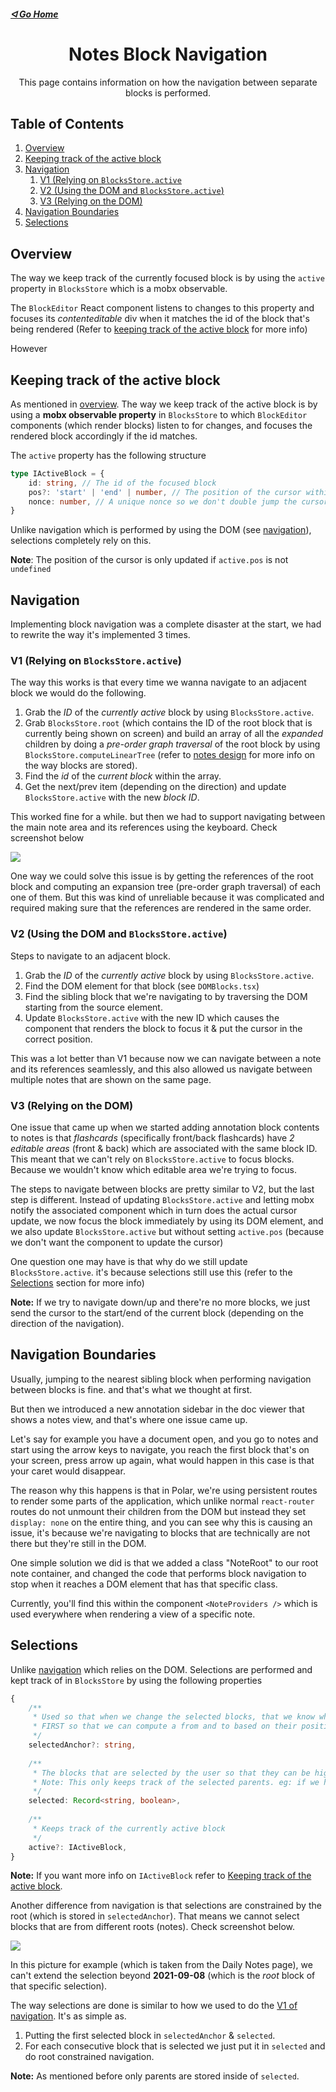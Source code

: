 ##### [ᐊ Go Home](./NOTES.md#table-of-contents)

<div align="center">

# Notes Block Navigation

This page contains information on how the navigation between separate blocks is performed.
</div>


## Table of Contents
1. [Overview](#overview)
2. [Keeping track of the active block](#keeping-track-of-the-active-block)
3. [Navigation](#navigation)
    1. [V1 (Relying on `BlocksStore.active`](#v1-relying-on-blocksstoreactive)
    2. [V2 (Using the DOM and `BlocksStore.active`)](#v2-using-the-dom-and-blocksstoreactive)
    3. [V3 (Relying on the DOM)](#v3-relying-on-the-dom)
4. [Navigation Boundaries](#navigation-boundaries)
5. [Selections](#selections)


## Overview

The way we keep track of the currently focused block is by using the `active` property in `BlocksStore` which is a mobx observable.

The `BlockEditor` React component listens to changes to this property and focuses its *contenteditable* div when it matches the id of the block that's being rendered (Refer to [keeping track of the active block](#keeping-track-of-the-active-block) for more info)

However 

## Keeping track of the active block

As mentioned in [overview](#overview). The way we keep track of the active block is by using a **mobx observable property** in `BlocksStore` to which `BlockEditor` components (which render blocks) listen to for changes, and focuses the rendered block accordingly if the id matches.

The `active` property has the following structure

```ts
type IActiveBlock = {
    id: string, // The id of the focused block
    pos?: 'start' | 'end' | number, // The position of the cursor within the block
    nonce: number, // A unique nonce so we don't double jump the cursor
}
```

Unlike navigation which is performed by using the DOM (see [navigation](#navigation)), selections completely rely on this.

**Note**: The position of the cursor is only updated if `active.pos` is not `undefined`


## Navigation
Implementing block navigation was a complete disaster at the start, we had to rewrite the way it's implemented 3 times.

### V1 (Relying on `BlocksStore.active`)
The way this works is that every time we wanna navigate to an adjacent block we would do the following.

1. Grab the *ID* of the *currently active* block by using `BlocksStore.active`.
2. Grab `BlocksStore.root` (which contains the ID of the root block that is currently being shown on screen) and build an array of all the *expanded* children by doing a *pre-order graph traversal* of the root block by using `BlocksStore.computeLinearTree` (refer to [notes design](./NOTES_DESIGN.md) for more info on the way blocks are stored).
3. Find the *id* of the *current block* within the array.
4. Get the next/prev item (depending on the direction) and update `BlocksStore.active` with the new *block ID*.

This worked fine for a while. but then we had to support navigating between the main note area and its references using the keyboard. Check screenshot below


![](./assets/simple-note-with-references.png)

One way we could solve this issue is by getting the references of the root block and computing an expansion tree (pre-order graph traversal) of each one of them.
But this was kind of unreliable because it was complicated and required making sure that the references are rendered in the same order.


### V2 (Using the DOM and `BlocksStore.active`)
Steps to navigate to an adjacent block.
1. Grab the *ID* of the *currently active* block by using `BlocksStore.active`.
2. Find the DOM element for that block (see `DOMBlocks.tsx`)
3. Find the sibling block that we're navigating to by traversing the DOM starting from the source element.
4. Update `BlocksStore.active` with the new ID which causes the component that renders the block to focus it & put the cursor in the correct position.

This was a lot better than V1 because now we can navigate between a note and its references seamlessly, and this also allowed us navigate between multiple notes that are shown on the same page.

### V3 (Relying on the DOM)
One issue that came up when we started adding annotation block contents to notes is that *flashcards* (specifically front/back flashcards) have *2 editable areas* (front & back) which are associated with the same block ID.
This meant that we can't rely on `BlocksStore.active` to focus blocks. Because we wouldn't know which editable area we're trying to focus.

The steps to navigate between blocks are pretty similar to V2, but the last step is different.
Instead of updating `BlocksStore.active` and letting mobx notify the associated component which in turn does the actual cursor update, we now focus the block immediately by using its DOM element, and we also update `BlocksStore.active` but without setting `active.pos` (because we don't want the component to update the cursor)

One question one may have is that why do we still update `BlocksStore.active`. it's because selections still use this (refer to the [Selections](#selections) section for more info)

**Note:** If we try to navigate down/up and there're no more blocks, we just send the cursor to the start/end of the current block (depending on the direction of the navigation).


## Navigation Boundaries

Usually, jumping to the nearest sibling block when performing navigation between blocks is fine. and that's what we thought at first.

But then we introduced a new annotation sidebar in the doc viewer that shows a notes view, and that's where one issue came up.

Let's say for example you have a document open, and you go to notes and start using the arrow keys to navigate, you reach the first block that's on your screen, press arrow up again, what would happen in this case is that
your caret would disappear.

The reason why this happens is that in Polar, we're using persistent routes to render some parts of the application, which unlike normal `react-router` routes do not unmount their children from the DOM but instead
they set `display: none` on the entire thing, and you can see why this is causing an issue, it's because we're navigating to blocks that are technically are not there but they're still in the DOM.

One simple solution we did is that we added a class "NoteRoot" to our root note container, and changed the code that performs block navigation to stop when it reaches a DOM element that has that specific class.

Currently, you'll find this within the component `<NoteProviders />` which is used everywhere when rendering a view of a specific note.

## Selections

Unlike [navigation](#navigation) which relies on the DOM. Selections are performed and kept track of in `BlocksStore` by using the following properties

```ts
{
    /**
     * Used so that when we change the selected blocks, that we know which is the
     * FIRST so that we can compute a from and to based on their position.
     */
    selectedAnchor?: string,
    
    /**
     * The blocks that are selected by the user so that they can be highlighted in the UI.
     * Note: This only keeps track of the selected parents. eg: if we have a parent that is selected and it has 3 children. this property would only contain the parent.
     */
    selected: Record<string, boolean>,
    
    /**
     * Keeps track of the currently active block
     */
    active?: IActiveBlock,
}
```

**Note:** If you want more info on `IActiveBlock` refer to [Keeping track of the active block](#keeping-track-of-the-active-block).

Another difference from navigation is that selections are constrained by the root (which is stored in `selectedAnchor`).
That means we cannot select blocks that are from different roots (notes). Check screenshot below.

![](./assets/simple-notes-selection.png)

In this picture for example (which is taken from the Daily Notes page), we can't extend the selection beyond **2021-09-08** (which is the *root* block of that specific selection).

The way selections are done is similar to how we used to do the [V1 of navigation](#v1-relying-on-blocksstoreactive). It's as simple as.
1. Putting the first selected block in `selectedAnchor` & `selected`.
2. For each consecutive block that is selected we just put it in `selected` and do root constrained navigation.

**Note:** As mentioned before only parents are stored inside of `selected`.
